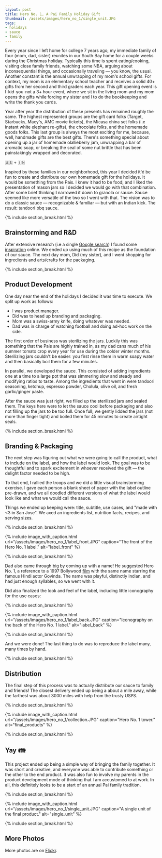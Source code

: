 ```yaml
---
layout: post
title: Hero No. 1, A Pai Family Holiday Gift
thumbnail: /assets/images/hero_no_1/single_unit.JPG
tags:
- holidays
- sauce
- family
---
```


Every year since I left home for college 7 years ago, my immediate family of four (mom, dad, sister)
reunites in our South Bay home for a couple weeks during the Christmas holiday. Typically this time
is spent eating/cooking, visiting close family friends, watching some NBA, arguing about
inconsequential things, and occasionally traveling — you know, the usual. Another
constant is the annual unwrapping of my mom's school gifts. For context, my mom is an elementary school
teacher and receives a solid 40+ gifts from her second and third graders each year. This gift opening
event is I-kid-you-not a 3+ hour event, where we sit in the living room and my mom opens the gifts
while forcing my sister and I to do the bookkeeping and write the thank you cards.

Year after year the distribution of these presents has remained roughly the same. The highest represented
groups are the gift card folks (Target, Starbucks, Macy's, AMC movie tickets), the Micasa china
set folks (i.e instant white elephant re-gifts), the chocolate folks, and the homemade goods folks. This
last group is always the most exciting for me, because, well, handmade gifts are the best gifts.
There's something special about opening up a jar of homemade olallieberry jam, unwrapping a bar
of aromatic soap, or breaking the seal of some nut brittle that has been painstakingly wrapped and decorated.

<p class="text-center text-large space-top-3 space-3">🇺🇸 + 🇮🇳</p>

Inspired by these families in our neighborhood, this year I decided it'd be fun to create and distribute our own homemade gift for the holidays. It would be something from the Pais. I knew it had to be food, and I liked the presentation of mason jars so I decided we would go with that combination. After some brief thinking
I narrowed it down to granola or sauce. Sauce seemed like more versatile of the two so I went with that.
The vision was to do a classic sauce — recognizable & familiar — but with an Indian kick. The result:
tandoori bbq sauce.

{% include section_break.html %}

## Brainstorming and R&D

After extensive research (i.e a single [Google search](https://www.google.com/search?espv=2&q=tandoori+barbecue+sauce&oq=tandoori+barbecue+sauce)) I found some [inspiration](http://www.foodrepublic.com/recipes/tandoori-barbecue-sauce-recipe/) online. We ended up using much of this recipe as the foundation of our sauce. The next day mom, Did (my sister), and I went shopping for ingredients and arts/crafts for the packaging.

{% include section_break.html %}

## Product Development

One day near the end of the holidays I decided it was time to execute. We split up work as follows:

+  I was product manager.
+  Did was to head up branding and packaging.
+  Mom was a swiss-army knife, doing whatever was needed.
+  Dad was in charge of watching football and doing ad-hoc work on the side.

The first order of business was sterilizing the jars. Luckily this was something that the Pais are
highly trained in, as my dad cans much of his summer tomato crop every year for use during the colder
winter months. Sterilizing jars couldn't be easier: you first rinse them in warm soapy water and then
basically boil them for a few minutes.

In parallel, we developed the sauce. This consisted of adding ingredients one at a
time to a large pot that was simmering slow and steady and modifying ratios to taste. Among the
ingredients that went in were tandoori seasoning, ketchup, espresso powder, Cholula, olive oil, and
fresh garlic/ginger paste.

After the sauce was just right, we filled up the sterilized jars and sealed them. The keys here were
to let the sauce cool before packaging and also not filling up the jars to be too full. Once full,
we gently lidded the jars (not more than finger tight) and boiled them for 45 minutes to create airtight
seals.

{% include section_break.html %}

## Branding & Packaging

The next step was figuring out what we were going to call the product, what to include on the label,
and how the label would look. The goal was to be thoughtful and to spark excitement in whoever received
the gift — the delight factor needed to be high.

To that end, I rallied the troops and we did a little visual brainstorming exercise. I gave each person
a blank sheet of paper with the label outline pre-drawn, and we all doodled different versions of what
the label would look like and what we would call the sauce.

Things we ended up keeping were: title, subtitle, use cases, and "made with <3 in San Jose". We axed
an ingredients list, nutrition facts, recipes, and serving sizes.

{% include section_break.html %}

{% include image_with_caption.html
           url="/assets/images/hero_no_1/label_front.JPG"
           caption="The front of the Hero No. 1 label."
           alt="label_front" %}

{% include section_break.html %}

Dad also came through big by coming up with a name! He suggested Hero No. 1, a reference to a 1997
Bollywood [film](https://en.wikipedia.org/wiki/Hero_No._1) with the same name starring the famous Hindi
actor Govinda. The name was playful, distinctly Indian, and had just enough syllables, so we went with it.

Did also finalized the look and feel of the label, including little iconography for the use cases:

{% include section_break.html %}

{% include image_with_caption.html
           url="/assets/images/hero_no_1/label_back.JPG"
           caption="Iconography on the back of the Hero No. 1 label."
           alt="label_back" %}

{% include section_break.html %}

And we were done! The last thing to do was to reproduce the label many, many times by hand.

{% include section_break.html %}

## Distribution

The final step of this process was to actually distribute our sauce to family and friends! The closest
delivery ended up being a about a mile away, while the farthest was about 3000 miles with help from
the trusty USPS.

{% include section_break.html %}

{% include image_with_caption.html
           url="/assets/images/hero_no_1/collection.JPG"
           caption="Hero No. 1 tower."
           alt="final_products" %}

{% include section_break.html %}

## Yay 👪

This project ended up being a simple way of bringing the family together. It was short and creative,
and everyone was able to contribute something or the other to the end product. It was also fun to
involve my parents in the product development mode of thinking that I am accustomed to at work. In
all, this definitely looks to be a start of an annual Pai family tradition.

{% include section_break.html %}

{% include image_with_caption.html
           url="/assets/images/hero_no_1/single_unit.JPG"
           caption="A single unit of the final product."
           alt="single_unit" %}

{% include section_break.html %}

## More Photos

More photos are on [Flickr](https://www.flickr.com/photos/79684392@N02/albums/72157667352873376).


